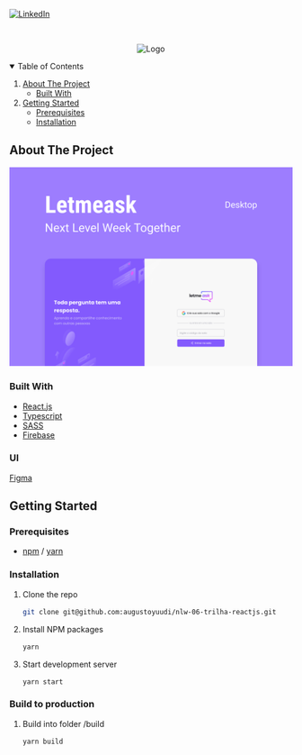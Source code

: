 <!-- PROJECT SHIELDS -->
[![LinkedIn][linkedin-shield]][linkedin-url]



<!-- PROJECT LOGO -->
<br />
<p align="center">
  <img src="https://raw.githubusercontent.com/augustoyuudi/nlw-06-trilha-reactjs/852c4e58714e1bf7cb641fccab11d205fe474b60/src/assets/logo.svg" alt="Logo">
</p>



<!-- TABLE OF CONTENTS -->
<details open="open">
  <summary>Table of Contents</summary>
  <ol>
    <li>
      <a href="#about-the-project">About The Project</a>
      <ul>
        <li><a href="#built-with">Built With</a></li>
      </ul>
    </li>
    <li>
      <a href="#getting-started">Getting Started</a>
      <ul>
        <li><a href="#prerequisites">Prerequisites</a></li>
        <li><a href="#installation">Installation</a></li>
      </ul>
    </li>
  </ol>
</details>



<!-- ABOUT THE PROJECT -->
## About The Project

![Let me ask](/.github/cover.svg)


### Built With

* [React.js](https://reactjs.org/)
* [Typescript](https://www.typescriptlang.org/)
* [SASS](https://sass-lang.com/)
* [Firebase](https://firebase.google.com/)


### UI

[Figma](https://www.figma.com/file/u0BQK8rCf2KgzcukdRRCWh/Letmeask/duplicate)



<!-- GETTING STARTED -->
## Getting Started

### Prerequisites

* [npm](https://nodejs.org/en/) / [yarn](https://yarnpkg.com/)
  

### Installation

1. Clone the repo
   ```sh
   git clone git@github.com:augustoyuudi/nlw-06-trilha-reactjs.git
   ```
2. Install NPM packages
   ```sh
   yarn
   ```
3. Start development server
   ```JS
   yarn start
   ```

### Build to production

1. Build into folder /build
   ```sh
   yarn build
   ```
[linkedin-shield]: https://img.shields.io/badge/-LinkedIn-black.svg?style=for-the-badge&logo=linkedin&colorB=555
[linkedin-url]: https://www.linkedin.com/in/augustoyuudi/
